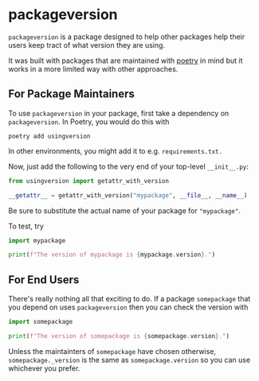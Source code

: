 packageversion
==============

`packageversion` is a package designed to help
other packages help their users keep tract of 
what version they are using.

It was built with packages that are maintained with
[poetry](https://github.com/python-poetry/poetry) in
mind but it works in a more limited way with other
approaches.

For Package Maintainers
-----------------------

To use `packageversion` in your package, first take
a dependency on `packageversion`. In Poetry, you would
do this with 

```shell
poetry add usingversion
```

In other environments, you might add it to e.g. 
`requirements.txt.`

Now, just
add the following to the very end of your top-level `__init__.py`:

```python
from usingversion import getattr_with_version

__getattr__ = getattr_with_version("mypackage", __file__, __name__)
```

Be sure to substitute the actual name of your package for 
`"mypackage"`.

To test, try

```python
import mypackage

print(f"The version of mypackage is {mypackage.version}.")
```

For End Users
-------------

There's really nothing all that exciting to do.
If a package `somepackage` that you depend on uses
`packageversion` then you can check the version with

```python
import somepackage

print(f"The version of somepackage is {somepackage.version}.")
```

Unless the maintainters of `somepackage` have chosen
otherwise, `somepackage._version` is the same as 
`somepackage.version` so you can use whichever you
prefer.
